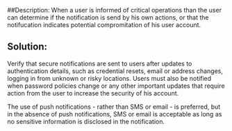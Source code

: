 ##Description:
When a user is informed of critical operations than the user can determine
if the notification is send by his own actions, or that the notifucation indicates 
potential compromitation of his user account.

## Solution:

Verify that secure notifications are sent to users after updates
to authentication details, such as credential resets, email or address changes,
logging in from unknown or risky locations. Users must also be notified when
password policies change or any other important updates that require action from the
user to increase the security of his account.

The use of push notifications - rather than SMS or email - is preferred, but in the 
absence of push notifications, SMS or email is acceptable as long as no sensitive information is disclosed in the notification.
